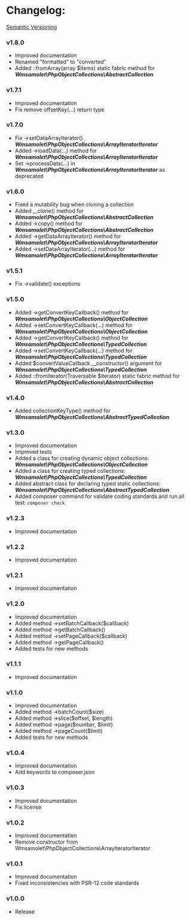 # Changelog:
[Semantic Versioning](https://semver.org/)

### v1.8.0
- Improved documentation
- Renamed "formatted" to "converted"
- Added ::fromArray(array $items) static fabric method for **_Wmsamolet\PhpObjectCollections\AbstractCollection_**

### v1.7.1
- Improved documentation
- Fix remove offsetKey(...) return type

### v1.7.0
- Fix ->setDataArrayIterator() **_Wmsamolet\PhpObjectCollections\ArrayIteratorIterator_**
- Added ->loadData(...) method for **_Wmsamolet\PhpObjectCollections\ArrayIteratorIterator_**
- Set ->processData(...) in **_Wmsamolet\PhpObjectCollections\ArrayIteratorIterator_** as deprecated

### v1.6.0
- Fixed a mutability bug when cloning a collection
- Added __clone() method for **_Wmsamolet\PhpObjectCollections\AbstractCollection_**
- Added ->copy() method for **_Wmsamolet\PhpObjectCollections\AbstractCollection_**
- Added ->getDataArrayIterator() method for **_Wmsamolet\PhpObjectCollections\ArrayIteratorIterator_**
- Added ->setDataArrayIterator(...) method for **_Wmsamolet\PhpObjectCollections\ArrayIteratorIterator_**

### v1.5.1
- Fix ->validate() exceptions

### v1.5.0
- Added ->getConvertKeyCallback() method for **_Wmsamolet\PhpObjectCollections\ObjectCollection_**
- Added ->setConvertKeyCallback(...) method for **_Wmsamolet\PhpObjectCollections\ObjectCollection_**
- Added ->getConvertKeyCallback() method for **_Wmsamolet\PhpObjectCollections\TypedCollection_**
- Added ->setConvertKeyCallback(...) method for **_Wmsamolet\PhpObjectCollections\TypedCollection_**
- Added $convertValueCallback __constructor() argument for **_Wmsamolet\PhpObjectCollections\TypedCollection_**
- Added ::fromIterator(Traversable $iterator) static fabric method for **_Wmsamolet\PhpObjectCollections\AbstractCollection_**
 
### v1.4.0
- Added collectionKeyType() method for **_Wmsamolet\PhpObjectCollections\AbstractTypedCollection_**

### v1.3.0
- Improved documentation
- Improved tests
- Added a class for creating dynamic object collections: **_Wmsamolet\PhpObjectCollections\ObjectCollection_**
- Added a class for creating typed collections: **_Wmsamolet\PhpObjectCollections\TypedCollection_**
- Added abstract class for declaring typed static collections: **_Wmsamolet\PhpObjectCollections\AbstractTypedCollection_**
- Added composer command for validate coding standards and run all test: ```composer check```

### v1.2.3
- Improved documentation

### v1.2.2
- Improved documentation

### v1.2.1
- Improved documentation

### v1.2.0
- Improved documentation
- Added method ->setBatchCallback($callback)
- Added method ->getBatchCallback()
- Added method ->setPageCallback($callback)
- Added method ->getPageCallback()
- Added tests for new methods

### v1.1.1
- Improved documentation

### v1.1.0
- Improved documentation
- Added method ->batchCount($size)
- Added method ->slice($offset, $length)
- Added method ->page($number, $limit)
- Added method ->pageCount($limit)
- Added tests for new methods

### v1.0.4
- Improved documentation
- Add keywords to composer.json

### v1.0.3
- Improved documentation
- Fix license

### v1.0.2
- Improved documentation
- Remove constructor from Wmsamolet\PhpObjectCollections\ArrayIteratorIterator

### v1.0.1
- Improved documentation
- Fixed inconsistencies with PSR-12 code standards

### v1.0.0
- Release
